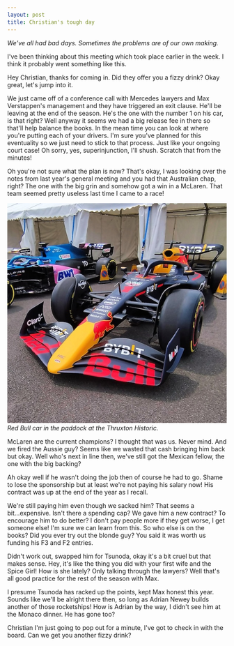 ```yaml
---
layout: post
title: Christian's tough day
---
```


*We've all had bad days. Sometimes the problems are of our own making.*

I've been thinking about this meeting which took place earlier in the week. I think it probably went something like this.

Hey Christian, thanks for coming in. Did they offer you a fizzy drink? Okay great<!--excerpt-end-->, let's jump into it.

We just came off of a conference call with Mercedes lawyers and Max Verstappen's management and they have triggered an exit clause. He'll be leaving at the end of the season. He's the one with the number 1 on his car, is that right? Well anyway it seems we had a big release fee in there so that'll help balance the books. In the mean time you can look at where you're putting each of your drivers. I'm sure you've planned for this eventuality so we just need to stick to that process. Just like your ongoing court case! Oh sorry, yes, superinjunction, I'll shush. Scratch that from the minutes!

Oh you're not sure what the plan is now? That's okay, I was looking over the notes from last year's general meeting and you had that Australian chap, right? The one with the big grin and somehow got a win in a McLaren. That team seemed pretty useless last time I came to a race!

![Red Bull car in the paddock at the Thruxton Historic.](/public/img/redbull.jpeg)
*Red Bull car in the paddock at the Thruxton Historic.*

McLaren are the current champions? I thought that was us. Never mind. And we fired the Aussie guy? Seems like we wasted that cash bringing him back but okay. Well who's next in line then, we've still got the Mexican fellow, the one with the big backing?

Ah okay well if he wasn't doing the job then of course he had to go. Shame to lose the sponsorship but at least we're not paying his salary now! His contract was up at the end of the year as I recall.

We're still paying him even though we sacked him? That seems a bit...expensive. Isn't there a spending cap? We gave him a new contract? To encourage him to do better? I don't pay people more if they get worse, I get someone else! I'm sure we can learn from this. So who else is on the books? Did you ever try out the blonde guy? You said it was worth us funding his F3 and F2 entries.

Didn't work out, swapped him for Tsunoda, okay it's a bit cruel but that makes sense. Hey, it's like the thing you did with your first wife and the Spice Girl! How is she lately? Only talking through the lawyers? Well that's all good practice for the rest of the season with Max.

I presume Tsunoda has racked up the points, kept Max honest this year. Sounds like we'll be alright there then, so long as Adrian Newey builds another of those rocketships! How is Adrian by the way, I didn't see him at the Monaco dinner. He has gone too?

Christian I'm just going to pop out for a minute, I've got to check in with the board. Can we get you another fizzy drink?